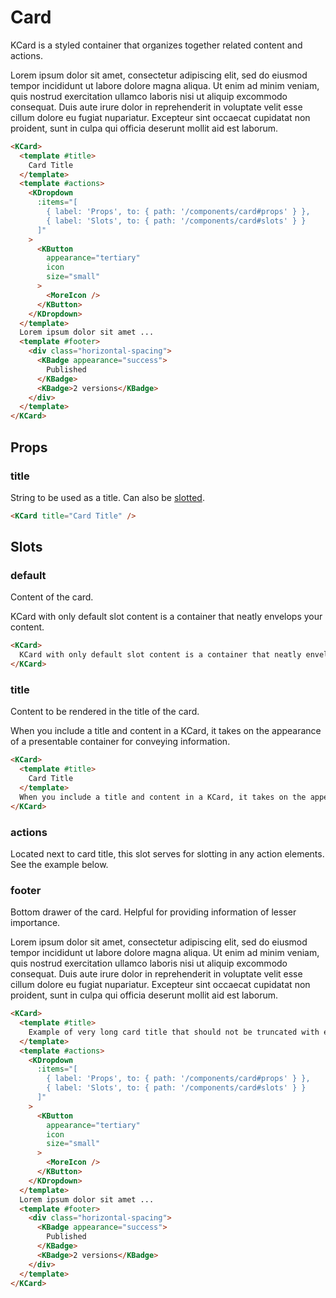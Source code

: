 # Card

KCard is a styled container that organizes together related content and actions.

<KCard>
  <template #title>
    Card Title
  </template>
  <template #actions>
    <KDropdown
      :items="[
        { label: 'Props', to: { path: '/components/card#props' } },
        { label: 'Slots', to: { path: '/components/card#slots' } }
      ]"
    >
      <KButton
        appearance="tertiary"
        class="icon-button"
        size="small"
      >
        <MoreIcon />
      </KButton>
    </KDropdown>
  </template>
  Lorem ipsum dolor sit amet, consectetur adipiscing elit, sed do eiusmod tempor incididunt ut labore dolore magna aliqua. Ut enim ad minim veniam, quis nostrud exercitation ullamco laboris nisi ut aliquip excommodo consequat. Duis aute irure dolor in reprehenderit in voluptate velit esse cillum dolore eu fugiat nupariatur. Excepteur sint occaecat cupidatat non proident, sunt in culpa qui officia deserunt mollit aid est laborum.
  <template #footer>
    <div class="horizontal-spacing">
      <KBadge appearance="success">
        Published
      </KBadge>
      <KBadge>2 versions</KBadge>
    </div>
  </template>
</KCard>

```html
<KCard>
  <template #title>
    Card Title
  </template>
  <template #actions>
    <KDropdown
      :items="[
        { label: 'Props', to: { path: '/components/card#props' } },
        { label: 'Slots', to: { path: '/components/card#slots' } }
      ]"
    >
      <KButton
        appearance="tertiary"
        icon
        size="small"
      >
        <MoreIcon />
      </KButton>
    </KDropdown>
  </template>
  Lorem ipsum dolor sit amet ...
  <template #footer>
    <div class="horizontal-spacing">
      <KBadge appearance="success">
        Published
      </KBadge>
      <KBadge>2 versions</KBadge>
    </div>
  </template>
</KCard>
```

## Props

### title

String to be used as a title. Can also be [slotted](#slots).

<KCard title="Card Title" />

```html
<KCard title="Card Title" />
```

## Slots

### default

Content of the card.

<KCard>
  KCard with only default slot content is a container that neatly envelops your content.
</KCard>

```html
<KCard>
  KCard with only default slot content is a container that neatly envelops your content.
</KCard>
```

### title

Content to be rendered in the title of the card.

<KCard>
  <template #title>
    Card Title
  </template>
  When you include a title and content in a KCard, it takes on the appearance of a presentable container for conveying information.
</KCard>

```html
<KCard>
  <template #title>
    Card Title
  </template>
  When you include a title and content in a KCard, it takes on the appearance of a presentable container for conveying information.
</KCard>
```

### actions

Located next to card title, this slot serves for slotting in any action elements. See the example below.

### footer

Bottom drawer of the card. Helpful for providing information of lesser importance.

<KCard>
  <template #title>
    Example of very long card title that should not be truncated with ellipsis and should wrap to the next line even if it is too long
  </template>
  <template #actions>
    <KDropdown
      :items="[
        { label: 'Props', to: { path: '/components/card#props' } },
        { label: 'Slots', to: { path: '/components/card#slots' } }
      ]"
    >
      <KButton
        appearance="tertiary"
        class="icon-button"
        size="small"
      >
        <MoreIcon />
      </KButton>
    </KDropdown>
  </template>
  Lorem ipsum dolor sit amet, consectetur adipiscing elit, sed do eiusmod tempor incididunt ut labore dolore magna aliqua. Ut enim ad minim veniam, quis nostrud exercitation ullamco laboris nisi ut aliquip excommodo consequat. Duis aute irure dolor in reprehenderit in voluptate velit esse cillum dolore eu fugiat nupariatur. Excepteur sint occaecat cupidatat non proident, sunt in culpa qui officia deserunt mollit aid est laborum.
  <template #footer>
    <div class="horizontal-spacing">
      <KBadge appearance="success">
        Published
      </KBadge>
      <KBadge>2 versions</KBadge>
    </div>
  </template>
</KCard>

```html
<KCard>
  <template #title>
    Example of very long card title that should not be truncated with ellipsis and should wrap to the next line even if it is too long
  </template>
  <template #actions>
    <KDropdown
      :items="[
        { label: 'Props', to: { path: '/components/card#props' } },
        { label: 'Slots', to: { path: '/components/card#slots' } }
      ]"
    >
      <KButton
        appearance="tertiary"
        icon
        size="small"
      >
        <MoreIcon />
      </KButton>
    </KDropdown>
  </template>
  Lorem ipsum dolor sit amet ...
  <template #footer>
    <div class="horizontal-spacing">
      <KBadge appearance="success">
        Published
      </KBadge>
      <KBadge>2 versions</KBadge>
    </div>
  </template>
</KCard>
```

<script setup lang="ts">
import { MoreIcon } from '@kong/icons'
</script>

<style lang="scss" scoped>
.horizontal-spacing {
  display: flex;
  gap: $kui-space-50;
}
</style>